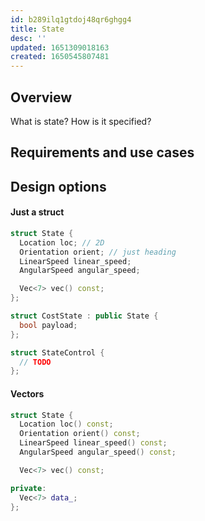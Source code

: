 ```yaml
---
id: b289ilq1gtdoj48qr6ghgg4
title: State
desc: ''
updated: 1651309018163
created: 1650545807481
---
```

## Overview
What is state? How is it specified?

## Requirements and use cases

## Design options
#### Just a struct
```cpp
struct State {
  Location loc; // 2D
  Orientation orient; // just heading
  LinearSpeed linear_speed;
  AngularSpeed angular_speed;

  Vec<7> vec() const;
};

struct CostState : public State {
  bool payload;
};

struct StateControl {
  // TODO
};
```

#### Vectors
```cpp
struct State {
  Location loc() const;
  Orientation orient() const;
  LinearSpeed linear_speed() const;
  AngularSpeed angular_speed() const;

  Vec<7> vec() const;

private:
  Vec<7> data_;
};
```
